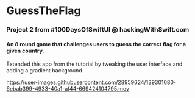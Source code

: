 # GuessTheFlag
### Project 2 from #100DaysOfSwiftUI @ hackingWithSwift.com

#### An 8 round game that challenges users to guess the correct flag for a given country.

Extended this app from the tutorial by tweaking the user interface and adding a gradient background.

https://user-images.githubusercontent.com/28959624/139301080-6ebab399-4933-40a1-af44-669424104795.mov


